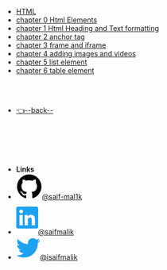 - [HTML](/HTML/README.md)
- [chapter 0 Html Elements](/HTML/chapter%200%20Html%20Elements/README.md)
- [chapter 1 Html Heading and Text formatting](/HTML/chapter%201%20Html%20Heading%20and%20Text%20formatting/README.md)
- [chapter 2 anchor tag](/HTML/chapter%202%20anchor%20tag/README.md)
- [chapter 3 frame and iframe](/HTML/chapter%203%20frame%20and%20iframe/README.md)
- [chapter 4 adding images and videos](/HTML/chapter%204%20adding%20images%20and%20videos/README.md)
- [chapter 5 list element](/HTML/chapter%205%20list%20element/README.md)
- [chapter 6 table element](/HTML/chapter%206%20table%20element/README.md)

<br/>

<br/>


- [👈--back--](../)


<br/>

<br/>

<br/>

<br/>

- **Links**
- [![Github](../assets/img/github.svg)@saif-mal1k](https://github.com/saif-mal1k/)
- [![LinkedIn](../assets/img/linkedin.svg)@saifmalik](http://twitter.com/isaifmalik)
- [![Twitter](../assets/img/twitter.svg)@isaifmalik](http://linkedin.com/in/saifmalik)
